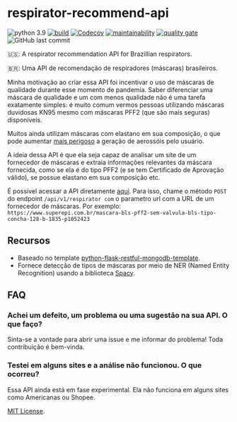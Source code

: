 # respirator-recommend-api
![python 3.9](https://img.shields.io/badge/python-3.9-blue)
[![build](https://img.shields.io/github/workflow/status/fsjunior/respirator-recommend-api/build)](https://github.com/fsjunior/respirator-recommend-api/actions?query=workflow%3Abuild)
[![Codecov](https://img.shields.io/codecov/c/gh/fsjunior/respirator-recommend-api)](https://codecov.io/gh/fsjunior/python-flask-restful-mongodb-template)
[![maintainability](https://img.shields.io/codeclimate/maintainability/fsjunior/respirator-recommend-api)](https://codeclimate.com/github/fsjunior/respirator-recommend-api)
[![quality gate](https://img.shields.io/sonar/quality_gate/fsjunior_respirator-recommend-api?server=https%3A%2F%2Fsonarcloud.io)](https://sonarcloud.io/dashboard?id=fsjunior_respirator-recommend-api)
![GitHub last commit](https://img.shields.io/github/last-commit/fsjunior/respirator-recommend-api)

🇺🇸: A respirator recommendation API for Brazillian respirators.

🇧🇷: Uma API de recomendação de respiradores (máscaras) brasileiros.  

Minha motivação ao criar essa API foi incentivar o uso de máscaras de qualidade durante esse
momento de pandemia. Saber diferenciar uma máscara de qualidade e um com menos qualidade não
é uma tarefa exatamente simples: é muito comum vermos pessoas utilizando máscaras duvidosas 
KN95 mesmo com máscaras PFF2 (que são mais seguras) disponíveis. 

Muitos ainda utilizam máscaras com elastano em sua composição, o que pode aumentar [mais perigoso](https://www.businessinsider.com/what-is-best-face-mask-coronavirus-protection-2020-7) 
a geração de aerossóis pelo usuário.

A ideia dessa API é que ela seja capaz de analisar um site de um fornecedor de máscaras e extraia
informações relevantes da máscara fornecida, como se ela é do tipo PFF2 (e se tem Certificado de
Aprovação válido), se possue elastano em sua composição etc.

É possível acessar a API diretamente [aqui](https://respirator-recommend-api.chico.codes/doc/swagger). Para isso, 
chame o método `POST` do endpoint `/api/v1/respirator com` o parametro url com a URL de 
um fornecedor de máscaras. Por exemplo: 
`https://www.superepi.com.br/mascara-bls-pff2-sem-valvula-bls-tipo-concha-128-b-1835-p1052423`

## Recursos

- Baseado no template [python-flask-restful-mongodb-template](https://github.com/fsjunior/python-flask-restful-mongodb-template).
- Fornece detecção de tipos de máscaras por meio de NER (Named Entity Recognition) usando a biblioteca [Spacy](https://spacy.io/).

## FAQ

### Achei um defeito, um problema ou uma sugestão na sua API. O que faço?

Sinta-se a vontade para abrir uma issue e me informar do problema! Toda contribuição é bem-vinda.

### Testei em alguns sites e a análise não funcionou. O que ocorreu?

Essa API ainda está em fase experimental. Ela não funciona em alguns sites como Americanas ou Shopee.

[MIT License](https://github.com/fsjunior/respirator-recommend-api/blob/main/LICENSE).
